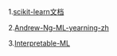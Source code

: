 1.[scikit-learn文档](https://scikit-learn.org/stable/tutorial/)

2.[Andrew-Ng-ML-yearning-zh](https://accepteddoge.com/machine-learning-yearning-cn/)

3.[Interpretable-ML](https://christophm.github.io/interpretable-ml-book/)
